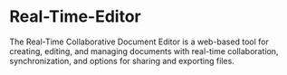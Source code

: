 # Real-Time-Editor
The Real-Time Collaborative Document Editor is a web-based tool for creating, editing, and managing documents with real-time collaboration, synchronization, and options for sharing and exporting files.
